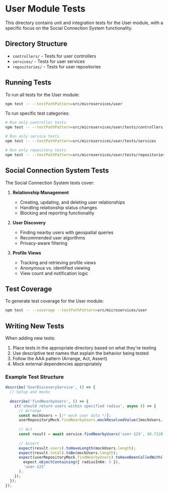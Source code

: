 # User Module Tests

This directory contains unit and integration tests for the User module, with a specific focus on the Social Connection System functionality.

## Directory Structure

- `controllers/` - Tests for user controllers
- `services/` - Tests for user services
- `repositories/` - Tests for user repositories

## Running Tests

To run all tests for the User module:

```bash
npm test -- --testPathPattern=src/microservices/user
```

To run specific test categories:

```bash
# Run only controller tests
npm test -- --testPathPattern=src/microservices/user/tests/controllers

# Run only service tests
npm test -- --testPathPattern=src/microservices/user/tests/services

# Run only repository tests
npm test -- --testPathPattern=src/microservices/user/tests/repositories
```

## Social Connection System Tests

The Social Connection System tests cover:

1. **Relationship Management**
   - Creating, updating, and deleting user relationships
   - Handling relationship status changes
   - Blocking and reporting functionality

2. **User Discovery**
   - Finding nearby users with geospatial queries
   - Recommended user algorithms
   - Privacy-aware filtering

3. **Profile Views**
   - Tracking and retrieving profile views
   - Anonymous vs. identified viewing
   - View count and notification logic

## Test Coverage

To generate test coverage for the User module:

```bash
npm test -- --coverage --testPathPattern=src/microservices/user
```

## Writing New Tests

When adding new tests:

1. Place tests in the appropriate directory based on what they're testing
2. Use descriptive test names that explain the behavior being tested
3. Follow the AAA pattern (Arrange, Act, Assert)
4. Mock external dependencies appropriately

### Example Test Structure

```typescript
describe('UserDiscoveryService', () => {
  // Setup and mocks
  
  describe('findNearbyUsers', () => {
    it('should return users within specified radius', async () => {
      // Arrange
      const mockUsers = [/* mock user data */];
      userRepositoryMock.findNearbyUsers.mockResolvedValue([mockUsers, mockUsers.length]);
      
      // Act
      const result = await service.findNearbyUsers('user-123', 40.7128, -74.0060, { radiusInKm: 5 });
      
      // Assert
      expect(result.users).toHaveLength(mockUsers.length);
      expect(result.total).toBe(mockUsers.length);
      expect(userRepositoryMock.findNearbyUsers).toHaveBeenCalledWith(
        expect.objectContaining({ radiusInKm: 5 }),
        'user-123'
      );
    });
  });
});
``` 